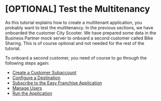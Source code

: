 # [OPTIONAL] Test the Multitenancy

As this tutorial explains how to create a multitenant application, you probably want to test the multitenancy. In the previous sections, we have onboarded the customer City Scooter. We have prepared some data in the Business Partner mock server to onboard a second customer called Bike Sharing. This is of course optional and not needed for the rest of the tutorial.

To onboard a second customer, you need of course to go through the following steps again:
* [Create a Customer Subaccount](/documentation/test-customer-onboarding/create-consumer-subaccount/README.md)
* [Configure a Destination](/documentation/test-customer-onboarding/configure-destination/README.md)
* [Subscribe to the Easy Franchise Application](/documentation/test-customer-onboarding/subscribe-easyfranchise-app/README.md)
* [Manage Users](/documentation/test-customer-onboarding/manage-users/README.md)
* [Run the Application](/documentation/test-customer-onboarding/run-application/README.md)
